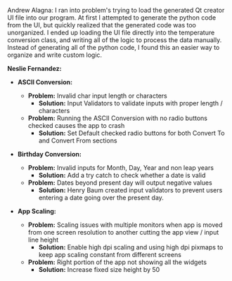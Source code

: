 Andrew Alagna:
I ran into problem's trying to load the generated Qt creator UI file into our program. At first I attempted to generate the python code from the UI, but quickly realized that the generated code was too unorganized. I ended up loading the UI file directly into the temperature conversion class, and writing all of the logic to process the data manually. Instead of generating all of the python code, I found this an easier way to organize and write custom logic.


**Neslie Fernandez:**

* **ASCII Conversion:**
  * **Problem:** Invalid char input length or characters
    * **Solution:** Input Validators to validate inputs with proper length / characters
  * **Problem:** Running the ASCII Conversion with no radio buttons checked causes the app to crash
    * **Solution:** Set Default checked radio buttons for both Convert To and Convert From sections
    

* **Birthday Conversion:**
    * **Problem:** Invalid inputs for Month, Day, Year and non leap years
      * **Solution:** Add a try catch to check whether a date is valid
    * **Problem:** Dates beyond present day will output negative values
      * **Solution:** Henry Baum created input validators to prevent users entering a date going over the present day.
  
  

* **App Scaling:**
  * **Problem:** Scaling issues with multiple monitors when app is moved from one screen resolution to another cutting the app view / input line height
    * **Solution:** Enable high dpi scaling and using high dpi pixmaps to keep app scaling constant from different screens
  * **Problem:** Right portion of the app not showing all the widgets
    * **Solution:** Increase fixed size height by 50
    